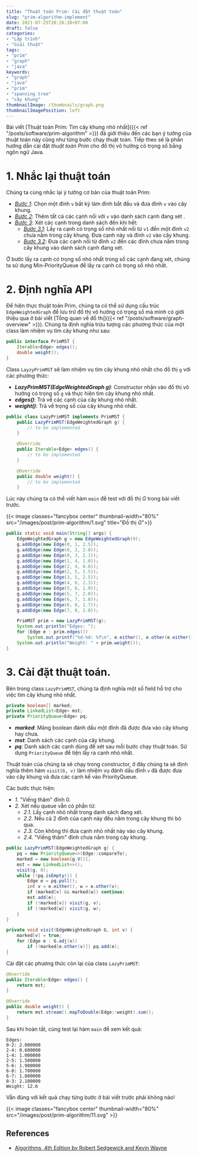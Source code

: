 ```yaml
---
title: "Thuật toán Prim: Cài đặt thuật toán"
slug: "prim-algorithm-implement"
date: 2021-07-25T20:26:28+07:00
draft: false
categories:
- "Lập trình"
- "Giải thuật"
tags:
- "prim"
- "graph"
- "java"
keywords:
- "graph"
- "java"
- "prim"
- "spanning tree"
- "cây khung"
thumbnailImage: /thumbnails/graph.png
thumbnailImagePosition: left
---
```


Bài viết [Thuật toán Prim: Tìm cây khung nhỏ nhất]({{< ref "/posts/software/prim-algorithm" >}}) đã giới thiệu đến các bạn ý tưởng của thuật toán này cũng như từng bước chạy thuật toán. Tiếp theo sẽ là phần hướng dẫn cài đặt *thuật toán Prim* cho đồ thị vô hướng có trọng số bằng ngôn ngữ Java. 

<!--more-->

<!--toc-->

# 1. Nhắc lại thuật toán

Chúng ta cùng nhắc lại ý tưởng cơ bản của thuật toán Prim:

- <u>*Bước 1*</u>: Chọn một đỉnh `v` bất kỳ làm đỉnh bắt đầu và đưa đỉnh `v` vào cây khung.
- <u>*Bước 2*</u>: Thêm tất cả các cạnh nối với `v` vào danh sách cạnh đang xét .
- <u>*Bước 3*</u>: Xét các cạnh trong danh sách đến khi hết:
    - <u>*Bước 3.1*</u>: Lấy ra cạnh có trọng số nhỏ nhất nối từ `v1` đến một đỉnh `v2` chưa nằm trong cây khung. Đưa cạnh này và đỉnh `v2` vào cây khung.
    - <u>*Bước 3.2*</u>: Đưa các cạnh nối từ đỉnh `v2` đến các đỉnh chưa nằm trong cây khung vào danh sách cạnh đang xét.

Ở bước lấy ra cạnh có trọng số nhỏ nhất trong số các cạnh đang xét, chúng ta sử dụng Min-PriorityQueue để lấy ra cạnh có trọng số nhỏ nhất.

# 2. Định nghĩa API

Để hiện thực thuật toán Prim, chúng ta có thể sử dụng cấu trúc `EdgeWeightedGraph` để lưu trữ đồ thị vô hướng có trọng số mà mình có giới thiệu qua ở bài viết [Tổng quan về đồ thị]({{< ref "/posts/software/graph-overview" >}}). Chúng ta định nghĩa trừu tượng các phương thức của một class làm nhiệm vụ tìm cây khung như sau:

```java
public interface PrimMST {
    Iterable<Edge> edges();
    double weight();
}
```

Class `LayzyPrimMST` sẽ làm nhiệm vụ tìm cây khung nhỏ nhất cho đồ thị `g` với các phương thức:

- *<b>LazyPrimMST(EdgeWeightedGraph g)</b>*: Constructor nhận vào đồ thị vô hướng có trọng số `g` và thực hiện tìm cây khung nhỏ nhất.
- *<b>edges()</b>*: Trả về các cạnh của cây khung nhỏ nhất.
- *<b>weight()</b>*: Trả về trọng số của cây khung nhỏ nhất.

```java
public class LazyPrimMST implements PrimMST {
    public LazyPrimMST(EdgeWeightedGraph g) {
        // to be implemented
    }

    @Override
    public Iterable<Edge> edges() {
        // to be implemented
    }

    @Override
    public double weight() {
        // to be implemented
    }
```

Lúc này chúng ta có thể viết hàm `main` để test với đồ thị $G$ trong bài viết trước.

{{< image classes="fancybox center" thumbnail-width="80%" src="/images/post/prim-algorithm/1.svg" title="Đồ thị $G$">}}

```java
public static void main(String[] args) {
    EdgeWeightedGraph g = new EdgeWeightedGraph(9);
    g.addEdge(new Edge(0, 1, 2.5));
    g.addEdge(new Edge(0, 2, 2.0));
    g.addEdge(new Edge(0, 3, 2.1));
    g.addEdge(new Edge(1, 4, 1.0));
    g.addEdge(new Edge(2, 4, 0.6));
    g.addEdge(new Edge(2, 5, 1.5));
    g.addEdge(new Edge(3, 5, 2.5));
    g.addEdge(new Edge(4, 6, 2.3));
    g.addEdge(new Edge(5, 6, 1.9));
    g.addEdge(new Edge(5, 7, 2.0));
    g.addEdge(new Edge(6, 7, 1.8));
    g.addEdge(new Edge(6, 8, 1.7));
    g.addEdge(new Edge(7, 8, 2.0));

    PrimMST prim = new LazyPrimMST(g);
    System.out.println("Edges: ");
    for (Edge e : prim.edges())
        System.out.printf("%d-%d: %f\n", e.either(), e.other(e.either()), e.weight());
    System.out.println("Weight: " + prim.weight());
}
```

# 3. Cài đặt thuật toán.

Bên trong class `LazyPrimMST`, chúng ta định nghĩa một số field hỗ trợ cho việc tìm cây khung nhỏ nhất.

```java
private boolean[] marked;
private LinkedList<Edge> mst;
private PriorityQueue<Edge> pq;
```

- <b>*marked*</b>: Mảng boolean đánh dấu một đỉnh đã được đưa vào cây khung hay chưa.
- <b>*mst*</b>: Danh sách các cạnh của cây khung.
- <b>*pq*</b>: Danh sách các cạnh dùng để xét sau mỗi bước chạy thuật toán. Sử dụng `PriorityQueue` để tiện lấy ra cạnh nhỏ nhất.

Thuật toán của chúng ta sẽ chạy trong constructor, ở đây chúng ta sẽ định nghĩa thêm hàm `visit(G, v)` làm nhiệm vụ đánh dấu đỉnh `v` đã được đưa vào cây khung và đưa các cạnh kề vào PriorityQueue.

Các bước thực hiện:

- *1.* "Viếng thăm" đỉnh $0$.
- *2.* Xét nếu queue vẫn có phần tử:
    - *2.1.* Lấy cạnh nhỏ nhất trong danh sách đang xét.
    - *2.2.* Nếu cả 2 đỉnh của cạnh này đều nằm trong cây khung thì bỏ qua.
    - *2.3.* Còn không thì đưa cạnh nhỏ nhất này vào cây khung.
    - *2.4.* "Viếng thăm" đỉnh chưa nằm trong cây khung.
    
```java
public LazyPrimMST(EdgeWeightedGraph g) {
    pq = new PriorityQueue<>(Edge::compareTo);
    marked = new boolean[g.V()];
    mst = new LinkedList<>();
    visit(g, 0);
    while (!pq.isEmpty()) {
        Edge e = pq.poll();
        int v = e.either(), w = e.other(v);
        if (marked[v] && marked[w]) continue;
        mst.add(e);
        if (!marked[v]) visit(g, v);
        if (!marked[w]) visit(g, w);
    }
}

private void visit(EdgeWeightedGraph G, int v) {
    marked[v] = true;
    for (Edge e : G.adj(v))
        if (!marked[e.other(v)]) pq.add(e);
} 
```

Cài đặt các phương thức còn lại của class `LazyPrimMST`:

```java
@Override
public Iterable<Edge> edges() {
    return mst;
}

@Override
public double weight() {
    return mst.stream().mapToDouble(Edge::weight).sum();
}
```

Sau khi hoàn tất, cùng test lại hàm `main` để xem kết quả:

```
Edges: 
0-2: 2.000000
2-4: 0.600000
1-4: 1.000000
2-5: 1.500000
5-6: 1.900000
6-8: 1.700000
6-7: 1.800000
0-3: 2.100000
Weight: 12.6
```

Vẫn đúng với kết quả chạy từng bước ở bài viết trước phải không nào!

{{< image classes="fancybox center" thumbnail-width="80%" src="/images/post/prim-algorithm/11.svg" >}}

## References

- [Algorithms, 4th Edition by Robert Sedgewick and Kevin Wayne](https://algs4.cs.princeton.edu/home/)